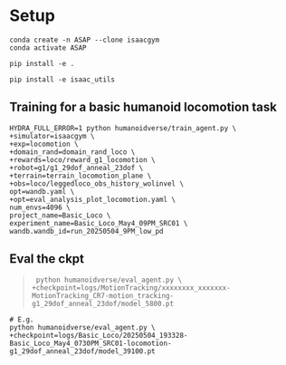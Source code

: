 

# Setup
```Shell
conda create -n ASAP --clone isaacgym
conda activate ASAP

pip install -e .

pip install -e isaac_utils
```

## Training for a basic humanoid locomotion task
```Shell
HYDRA_FULL_ERROR=1 python humanoidverse/train_agent.py \
+simulator=isaacgym \
+exp=locomotion \
+domain_rand=domain_rand_loco \
+rewards=loco/reward_g1_locomotion \
+robot=g1/g1_29dof_anneal_23dof \
+terrain=terrain_locomotion_plane \
+obs=loco/leggedloco_obs_history_wolinvel \
opt=wandb.yaml \
+opt=eval_analysis_plot_locomotion.yaml \
num_envs=4096 \
project_name=Basic_Loco \
experiment_name=Basic_Loco_May4_09PM_SRC01 \
wandb.wandb_id=run_20250504_9PM_low_pd
```

## Eval the ckpt
> `
python humanoidverse/eval_agent.py \
+checkpoint=logs/MotionTracking/xxxxxxxx_xxxxxxx-MotionTracking_CR7-motion_tracking-g1_29dof_anneal_23dof/model_5800.pt`

```Shell
# E.g. 
python humanoidverse/eval_agent.py \
+checkpoint=logs/Basic_Loco/20250504_193328-Basic_Loco_May4_0730PM_SRC01-locomotion-g1_29dof_anneal_23dof/model_39100.pt
```